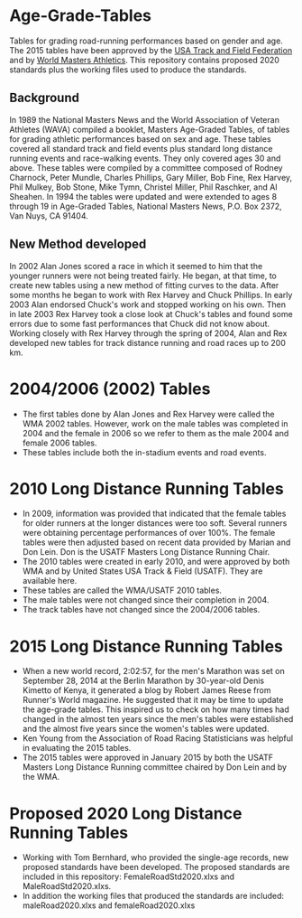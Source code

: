 # Age-Grade-Tables
Tables for grading road-running performances based on gender and age.
The 2015 tables have been approved by the [USA Track and Field Federation](http://usatf.org) and by [World Masters Athletics](http://world-masters-athletics.com). This repository contains proposed 2020 standards plus the working files used to produce the standards.
## Background
In 1989 the National Masters News and the World Association of Veteran Athletes (WAVA) compiled a booklet, Masters Age-Graded Tables, of tables for grading athletic performances based on sex and age. These tables covered all standard track and field events plus standard long distance running events and race-walking events. They only covered ages 30 and above. These tables were compiled by a committee composed of Rodney Charnock, Peter Mundle, Charles Phillips, Gary Miller, Bob Fine, Rex Harvey, Phil Mulkey, Bob Stone, Mike Tymn, Christel Miller, Phil Raschker, and Al Sheahen.
In 1994 the tables were updated and were extended to ages 8 through 19 in Age-Graded Tables, National Masters News, P.O. Box 2372, Van Nuys, CA 91404.
## New Method developed
In 2002 Alan Jones scored a race in which it seemed to him that the younger runners were not being treated fairly. He began, at that time, to create new tables using a new method of fitting curves to the data. After some months he began to work with Rex Harvey and Chuck Phillips. In early 2003 Alan endorsed Chuck's work and stopped working on his own. Then in late 2003 Rex Harvey took a close look at Chuck's tables and found some errors due to some fast performances that Chuck did not know about.
Working closely with Rex Harvey through the spring of 2004, Alan and Rex developed new tables for track distance running and road races up to 200 km. 

# 2004/2006 (2002) Tables
* The first tables done by Alan Jones and Rex Harvey were called the WMA 2002 tables. However, work on the male tables was completed in 2004 and the female in 2006 so we refer to them as the male 2004 and female 2006 tables.
* These tables include both the in-stadium events and road events.
# 2010 Long Distance Running Tables
* In 2009, information was provided that indicated that the female tables for older runners at the longer distances were too soft. Several runners were obtaining percentage performances of over 100%. The female tables were then adjusted based on recent data provided by Marian and Don Lein. Don is the USATF Masters Long Distance Running Chair.
* The 2010 tables were created in early 2010, and were approved by both WMA and by United States USA Track & Field (USATF). They are available here. 
* These tables are called the WMA/USATF 2010 tables.
* The male tables were not changed since their completion in 2004.
* The track tables have not changed since the 2004/2006 tables.
# 2015 Long Distance Running Tables
* When a new world record, 2:02:57, for the men's Marathon was set on September 28, 2014 at the Berlin Marathon by 30-year-old Denis Kimetto of Kenya, it generated a blog by Robert James Reese from Runner's World magazine. He suggested that it may be time to update the age-grade tables. This inspired us to check on how many times had changed in the almost ten years since the men's tables were established and the almost five years since the women's tables were updated.
* Ken Young from the Association of Road Racing Statisticians was helpful in evaluating the 2015 tables.
* The 2015 tables were approved in January 2015 by both the USATF Masters Long Distance Running committee chaired by Don Lein and by the WMA.
# Proposed 2020 Long Distance Running Tables
* Working with Tom Bernhard, who provided the single-age records, new proposed standards have been developed. The proposed standards are included in this repository: FemaleRoadStd2020.xlxs and MaleRoadStd2020.xlxs.
* In addition the working files that produced the standards are included: maleRoad2020.xlxs and femaleRoad2020.xlxs 
